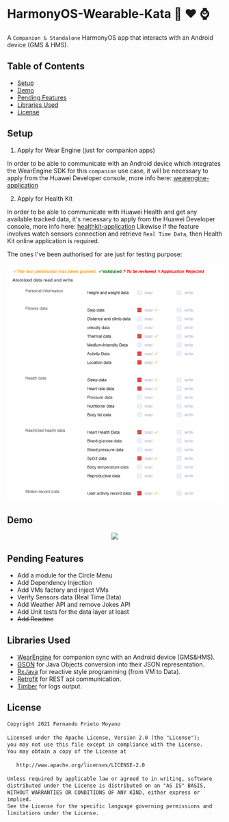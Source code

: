 # HarmonyOS-Wearable-Kata :iphone: :hearts: :watch:

A `Companion & Standalone` HarmonyOS app that interacts with an Android device (GMS & HMS).

## Table of Contents

- [Setup](#setup)
- [Demo](#demo)
- [Pending Features](#pending_features)
- [Libraries Used](#libraries_used)
- [License](#license)

## Setup
1. Apply for Wear Engine (just for companion apps)

In order to be able to communicate with an Android device which integrates the WearEngine SDK for this `companion` use case, it will be necessary to apply from the Huawei Developer console, more info here: [wearengine-application]

2. Apply for Health Kit

In order to be able to communicate with Huawei Health and get any available tracked data, it's necessary to apply from the Huawei Developer console, more info here: [healthkit-application]
Likewise if the feature involves watch sensors connection and retrieve `Real Time Data`, then Health Kit online application is required.

The ones I've been authorised for are just for testing purpose:
<p align="center">
  <img src="art/HealthKit-Application.png">
</p>

## Demo

<p align="center">
  <img src="art/Demo-HMS-Wearable-Example.gif">
</p>

## Pending Features

- Add a module for the Circle Menu
- Add Dependency Injection
- Add VMs factory and inject VMs
- Verify Sensors data (Real Time Data)
- Add Weather API and remove Jokes API
- Add Unit tests for the data layer at least
- ~~Add Readme~~ 

## Libraries Used

* [WearEngine][0] for companion sync with an Android device (GMS&HMS).
* [GSON][1] for Java Objects conversion into their JSON representation.
* [RxJava][2] for reactive style programming (from VM to Data). 
* [Retrofit][3] for REST api communication. 
* [Timber][4] for logs output.  

[0]:  https://developer.huawei.com/consumer/en/doc/development/connectivity-Guides/integrating-phone-sdk-0000001051137958
[1]:  https://github.com/google/gson
[2]:  https://github.com/ReactiveX/RxAndroid
[3]:  https://github.com/square/retrofit
[4]:  https://github.com/JakeWharton/timber


## License

    Copyright 2021 Fernando Prieto Moyano

    Licensed under the Apache License, Version 2.0 (the "License");
    you may not use this file except in compliance with the License.
    You may obtain a copy of the License at

       http://www.apache.org/licenses/LICENSE-2.0

    Unless required by applicable law or agreed to in writing, software
    distributed under the License is distributed on an "AS IS" BASIS,
    WITHOUT WARRANTIES OR CONDITIONS OF ANY KIND, either express or implied.
    See the License for the specific language governing permissions and
    limitations under the License.

[fingerprint]: https://developer.huawei.com/consumer/en/doc/development/connectivity-Guides/fitnesswatch-send-message-0000001052460491#EN-US_TOPIC_0000001074076988__section1361217411408
[agconnect-services.json]: https://developer.huawei.com/consumer/de/doc/development/AppGallery-connect-Guides/agc-get-started
[healthkit-application]: https://developer.huawei.com/consumer/en/doc/development/HMSCore-Guides/apply-kitservice-0000001050071707
[wearengine-application]: https://developer.huawei.com/consumer/en/doc/development/connectivity-Guides/applying-wearengine-0000001050777982